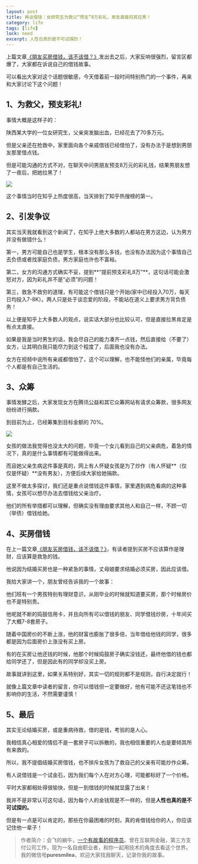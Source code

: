 ```yaml
---
layout: post
title: 再谈借钱：女研究生为救父“预支”8万彩礼，男友直接将其拉黑！
category: life
tags: [life]
lock: need
excerpt: 人性也真的是不可试探的！
---
```


上篇文章[《朋友买房借钱，该不该借？》](https://mp.weixin.qq.com/s/uFb-_t5OZuTa8E0_4krweg)发出去之后，大家反响很强烈，留言区都爆了，大家都在诉说自己的借钱故事。

可以看出大家对这个话题很敏感，今天借着前一段时间特别热门的一个事件，再来和大家讨论下这个问题！

## 1、为救父，预支彩礼!

事情大概是这样子的：

陕西某大学的一位女研究生，父亲突发脑出血，已经花去了70多万元。

但是父亲还在抢救中，家里面向各个亲戚借钱已经借怕了，没有办法于是想到男朋友那里借点钱。

但是可能沟通的方式不对，在聊天中问男朋友预支8万元的彩礼钱，结果男朋友想了一夜后，把她拉黑了！

![](http://favorites.ren/assets/images/2020/it/yuzhi/yuzhi01.jpg) 

这个事情当时在知乎上热度很高，当天排到了知乎热搜榜的第一。

## 2、引发争议

其实当天我就看到这个新闻了，在知乎上绝大多数的人都站在男方这边，认为男方并没有做错什么！

第一，男方可能自己也是学生，根本没有那么多钱，也没有办法因为这个事情自己去负债或者找家庭负债，男方家庭也许也不富裕。

第二，女方的沟通方式确实不妥，提到**“提前预支彩礼8万”**，这句话可能会激怒对方，因为彩礼并不是“必须”的问题！

第三，救急不救穷的道理，有可能这个借钱只是个开始(家中已经投入70万，每天日均投入7-8K）。两人只是处于谈恋爱的阶段，不能站在道义上要求男方背负债务！

以上便是知乎上大多数人的观点，说实话大部分也比较认可，但是直接拉黑肯定是有点太直接。

如果是我是当时男生的话，我会尽自己的能力凑齐一点钱，然后直接给（不要了）女方，让其明白我只能尽力到这个程度了，后面我也没有办法。

女方在视频中说所有亲戚都借怕了，这个可以理解，也不能怪他们的亲属，毕竟每个人都是有自己生活的。

## 3、众筹

事情发酵之后，大家发现女方在腾讯公益和其它众筹网站有请求众筹款，很多网友纷纷进行捐款。

到目前为止，已经筹集到目标金额的 70%。

![](http://favorites.ren/assets/images/2020/it/yuzhi/yuzhi03.jpg) 

女孩的做法我觉得也没太大的问题，毕竟一个女儿看到自己的父亲病危，着急的情况下，真的是什么事情都有可能做得出来。

而且她父亲生病这件事是真的，网上有人怀疑女孩是为了炒作（有人怀疑**（仅仅是怀疑）**没有男友），方便后续大家给她捐款。

这里不做太多探讨，我们还是重点说借钱这件事情，家里遇到病危看病的这种事情，女孩可以想尽办法去借钱给父亲治疗。

他们的所有举措都可以理解，但确实没有理由要求其他人和自己一样，不顾一切（举债）借钱给她。

## 4、买房借钱

在上一篇文章[《朋友买房借钱，该不该借？》](https://mp.weixin.qq.com/s/uFb-_t5OZuTa8E0_4krweg)，有读者提到买房不应该算作是理财，应该算是救急的钱。

他说因为结婚买房也是一种紧急的事情，丈母娘要求结婚必须买房，因此应该借。

我给大家讲一个，朋友曾经告诉我的一个故事：

他们班有一个男孩特别有理财意识，从刚毕业的时候就知道要买房，那个时候房价也不是特别贵。

他呢就不断的捣鼓信用卡，并且向所有可以借钱的朋友、同学借钱炒房，十年间买了大概7-8套房子。

随着中国房价的不断上涨，他的财富也膨胀了很多倍，当年借给他钱的同学，很多都是因为后面房价上涨没有买上房。

有的在买房让他还钱的时候，他那个时候捣鼓房子确实没钱还，最终他借的钱也都给同学还了，但是因此有的同学却没买上房。

故事就讲到这里，如果关系特别好，其实一切的规则都不是规则，自行决定就行！

就像上篇文章中读者的留言，你可以借钱但一定要做好，他有可能不还这笔钱也不影响你的生活，不然需要谨慎！

## 5、最后

其实无论结婚买房，或是重病待救，借的是钱，考验的是人心。

我相信真心相爱的情侣不是一套房子可以拆散的，我也相信重要的人也是要倾其所有来救的。

所以，我不提倡结婚买房借钱，也不排斥女孩为了救自己的父亲有可能炒作众筹。

有人说借钱是一个试金石，因为我们每个人在对方心理，可能都标好了一个价格。

平时大家都相处得很愉快，但是一到借钱的时候就显露了出来！

我并不是非常认可这句话，因为每个人的金钱观是不一样的，但是**人性也真的是不可试探的。**

但是有一点是可以肯定的，那些在你最困难的时刻，真的肯借钱给你的人，你应该记住他一辈子！ 

>作者简介：会飞的蜗牛，[一个有故事的程序员](http://www.ityouknow.com/life/2020/03/25/fengkou-10year.html)。曾在互联网金融，第三方支付公司工作，现为一名自由职业者，和你一起用技术的角度去看这个世界。我的微信号**puresmilea**，欢迎大家找我聊天，记录你我的故事。








